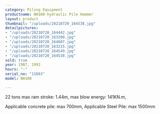 ```yaml
---
category: Piling Equipment
productname: NH100-hydraulic Pile Hammer
layout: product
thumbnail: "/uploads/20210720_164538.jpg"
detailpictures:
- "/uploads/20210720_164442.jpg"
- "/uploads/20210720_163200.jpg"
- "/uploads/20210720_164607.jpg"
- "/uploads/20210720_163215.jpg"
- "/uploads/20210720_164549.jpg"
- "/uploads/20210720_164538.jpg"
sold: true
year: 1987, 1992
hours: "-"
serial_no: "11663"
model: NH100

---
```

22 tons max ram stroke: 1.44m, max blow energy: 141KN.m,

Applicable concrete pile: max 700mm, Applicable Steel Pile: max 1500mm